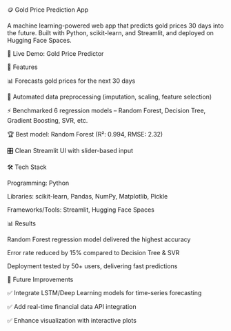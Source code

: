 🪙 Gold Price Prediction App

A machine learning-powered web app that predicts gold prices 30 days into the future.
Built with Python, scikit-learn, and Streamlit, and deployed on Hugging Face Spaces.

🔗 Live Demo: Gold Price Predictor

📌 Features

📊 Forecasts gold prices for the next 30 days

🔄 Automated data preprocessing (imputation, scaling, feature selection)

⚡ Benchmarked 6 regression models – Random Forest, Decision Tree, Gradient Boosting, SVR, etc.

🏆 Best model: Random Forest (R²: 0.994, RMSE: 2.32)

🎛️ Clean Streamlit UI with slider-based input

🛠 Tech Stack

Programming: Python

Libraries: scikit-learn, Pandas, NumPy, Matplotlib, Pickle

Frameworks/Tools: Streamlit, Hugging Face Spaces


📊 Results

Random Forest regression model delivered the highest accuracy

Error rate reduced by 15% compared to Decision Tree & SVR

Deployment tested by 50+ users, delivering fast predictions

🎯 Future Improvements

✅ Integrate LSTM/Deep Learning models for time-series forecasting

✅ Add real-time financial data API integration

✅ Enhance visualization with interactive plots
